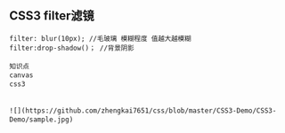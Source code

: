 ﻿## CSS3 filter滤镜

	filter: blur(10px);	//毛玻璃 模糊程度 值越大越模糊
	filter:drop-shadow()； //背景阴影
	
	知识点
	canvas
	css3
	
	
	![](https://github.com/zhengkai7651/css/blob/master/CSS3-Demo/CSS3-Demo/sample.jpg)

	



